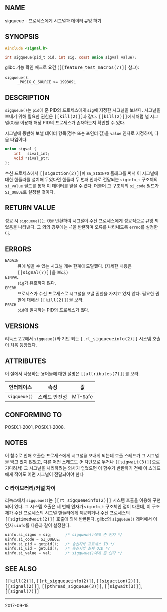 ## NAME

sigqueue - 프로세스에게 시그널과 데이터 큐잉 하기

## SYNOPSIS

```c
#include <signal.h>

int sigqueue(pid_t pid, int sig, const union sigval value);
```

glibc 기능 확인 매크로 요건 (<tt>[[feature_test_macros(7)]]</tt> 참고):

<dl>
<dt><code>sigqueue()</code>:</dt>
<dd><code>_POSIX_C_SOURCE >= 199309L</code></dd>
</dl>

## DESCRIPTION

`sigqueue()`는 `pid`에 준 PID의 프로세스에게 `sig`에 지정한 시그널을 보낸다. 시그널을 보내기 위해 필요한 권한은 <tt>[[kill(2)]]</tt>과 같다. <tt>[[kill(2)]]</tt>에서처럼 널 시그널(0)을 이용해 해당 PID의 프로세스가 존재하는지 확인할 수 있다.

시그널에 동반해 보낼 데이터 항목(정수 또는 포인터 값)을 `value` 인자로 지정하며, 다음 타입이다.

```c
union sigval {
    int   sival_int;
    void *sival_ptr;
};
```

수신 프로세스에서 <tt>[[sigaction(2)]]</tt>에 `SA_SIGINFO` 플래그를 써서 이 시그널에 대한 핸들러를 설치해 두었다면 핸들러 두 번째 인자로 전달되는 `siginfo_t` 구조체의 `si_value` 필드를 통해 이 데이터를 얻을 수 있다. 더불어 그 구조체의 `si_code` 필드가 `SI_QUEUE`로 설정될 것이다.

## RETURN VALUE

성공 시 `sigqueue()`는 0을 반환하여 시그널이 수신 프로세스에게 성공적으로 큐잉 되었음을 나타낸다. 그 외의 경우에는 -1을 반환하며 오류를 나타내도록 `errno`를 설정한다.

## ERRORS

<dl>
<dt><code>EAGAIN</code></dt>
<dd>큐에 넣을 수 있는 시그널 개수 한계에 도달했다. (자세한 내용은 <tt>[[signal(7)]]</tt>을 보라.)</dd>
<dt><code>EINVAL</code></dt>
<dd><code>sig</code>가 유효하지 않다.</dd>
<dt><code>EPERM</code></dt>
<dd>프로세스가 수신 프로세스로 시그널을 보낼 권한을 가지고 있지 않다. 필요한 권한에 대해선 <tt>[[kill(2)]]</tt>을 보라.</dd>
<dt><code>ESRCH</code></dt>
<dd><code>pid</code>에 일치하는 PID의 프로세스가 없다.</dd>
</dl>

## VERSIONS

리눅스 2.2에서 `sigqueue()`와 기반 되는 <tt>[[rt_sigqueueinfo(2)]]</tt> 시스템 호출이 처음 등장했다.

## ATTRIBUTES

이 절에서 사용하는 용어들에 대한 설명은 <tt>[[attributes(7)]]</tt>를 보라.

| 인터페이스 | 속성 | 값
| --- | --- | --- |
| `sigqueue()` | 스레드 안전성 | MT-Safe |

## CONFORMING TO

POSIX.1-2001, POSIX.1-2008.

## NOTES

이 함수로 인해 호출한 프로세스에게 시그널을 보내게 되는데 호출 스레드가 그 시그널을 막고 있지 않았고, 다른 어떤 스레드도 (비차단으로 두거나 <tt>[[sigwait(3)]]</tt>으로 기다려서) 그 시그널을 처리하려는 의사가 없었으면 이 함수가 반환하기 전에 이 스레드에게 적어도 어떤 시그널이 전달되어야 한다.

### C 라이브러리/커널 차이

리눅스에서 `sigqueue()`는 <tt>[[rt_sigqueueinfo(2)]]</tt> 시스템 호출을 이용해 구현되어 있다. 그 시스템 호출은 세 번째 인자가 `siginfo_t` 구조체인 점이 다른데, 이 구조체가 수신 프로세스의 시그널 핸들러에게 제공되거나 수신 프로세스의 <tt>[[sigtimedwait(2)]]</tt> 호출에 의해 반환된다. glibc의 `sigqueue()` 래퍼에서 이 인자 `uinfo`를 다음과 같이 설정한다.

```c
uinfo.si_signo = sig;      /* sigqueue()에게 준 인자 */
uinfo.si_code = SI_QUEUE;
uinfo.si_pid = getpid();   /* 송신자의 프로세스 ID */
uinfo.si_uid = getuid();   /* 송신자의 실제 UID */
uinfo.si_value = val;      /* sigqueue()에게 준 인자 */
```

## SEE ALSO

<tt>[[kill(2)]]</tt>, <tt>[[rt_sigqueueinfo(2)]]</tt>, <tt>[[sigaction(2)]]</tt>, <tt>[[signal(2)]]</tt>, <tt>[[pthread_sigqueue(3)]]</tt>, <tt>[[sigwait(3)]]</tt>, <tt>[[signal(7)]]</tt>

----

2017-09-15

